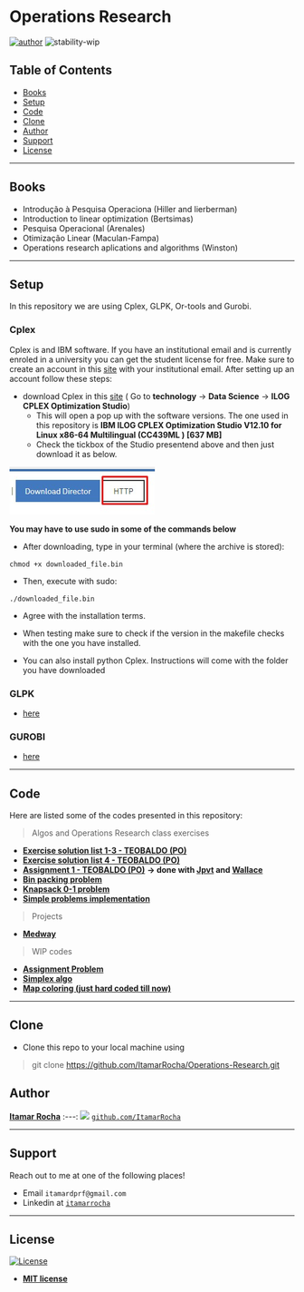 # Operations Research

[![author](https://img.shields.io/badge/Itamar-Rocha-black.svg)](https://www.linkedin.com/in/itamarrocha) ![stability-wip](https://img.shields.io/badge/stability-work_in_progress-lightgrey.svg)



## Table of Contents
- [Books](#books)
- [Setup](#setup)
- [Code](#code)
- [Clone](#clone)
- [Author](#author)
- [Support](#support)
- [License](#license)
---
## Books
* Introdução à Pesquisa Operaciona (Hiller and lierberman)
* Introduction to linear optimization (Bertsimas)
* Pesquisa Operacional (Arenales)
* Otimização Linear (Maculan-Fampa)
* Operations research aplications and algorithms (Winston)

---
## Setup
In this repository we are using Cplex, GLPK, Or-tools and Gurobi. 

### Cplex

Cplex is and IBM software. If you have an institutional email and is currently enroled in a university you can get the student license for free. Make sure to create an account in this <a href="https://my15.digitalexperience.ibm.com/b73a5759-c6a6-4033-ab6b-d9d4f9a6d65b/dxsites/151914d1-03d2-48fe-97d9-d21166848e65/home">site</a> with your institutional email. After setting up an account follow these steps:
* download Cplex in this <a href="https://my15.digitalexperience.ibm.com/b73a5759-c6a6-4033-ab6b-d9d4f9a6d65b/dxsites/151914d1-03d2-48fe-97d9-d21166848e65/technology/data-science">site</a> ( Go to **technology** -> **Data Science** -> **ILOG CPLEX Optimization Studio**)
    * This will open a pop up with the software versions. The one used in this repository is **IBM ILOG CPLEX Optimization Studio V12.10 for Linux x86-64 Multilingual (CC439ML ) [637 MB]**
    * Check the tickbox of the Studio presentend above and then just download it as below. 
<p align="left">
  <img src="download.jpeg" >
</p>

**You may have to use sudo in some of the commands below**
* After downloading, type in your terminal (where the archive is stored):
```shell
chmod +x downloaded_file.bin
```
* Then, execute with sudo:
```shell
./downloaded_file.bin
```
* Agree with the installation terms.
* When testing make sure to check if the version in the makefile checks with the one you have installed.

* You can also install python Cplex. Instructions will come with the folder you have downloaded

### GLPK
* [here](https://github.com/ItamarRocha/Operations-Research/blob/master/PO_class/assignment_1/JuMP/README.md)

### GUROBI
* [here](https://github.com/ItamarRocha/Operations-Research/tree/master/PO_class/assignment_1/gurobi)
---

## Code
Here are listed some of the codes presented in this repository:
> Algos and Operations Research class exercises
* [**Exercise solution list 1-3 - TEOBALDO (PO)**](https://github.com/ItamarRocha/Operations-Research/tree/master/PO_class/list1-3)
* [**Exercise solution list 4 - TEOBALDO (PO)**](https://github.com/ItamarRocha/Operations-Research/tree/master/PO_class/list4)
* [**Assignment 1 - TEOBALDO (PO)**](https://github.com/ItamarRocha/Operations-Research/tree/master/PO_class/assignment_1) **-> done with [Jpvt](https://github.com/jpvt) and [Wallace](https://github.com/joallace)**
* [**Bin packing problem**](https://github.com/ItamarRocha/Operations-Research/tree/master/algos/binpacking)
* [**Knapsack 0-1 problem**](https://github.com/ItamarRocha/Operations-Research/tree/master/algos/knapsack-01)
* [**Simple problems implementation**](https://github.com/ItamarRocha/Operations-Research/tree/master/algos/cplex_problems/intro)

> Projects
* [**Medway**](https://github.com/ItamarRocha/Operations-Research/tree/master/projects/medway)

> WIP codes
* [**Assignment Problem**](https://github.com/ItamarRocha/Operations-Research/tree/master/algos/assignment_problem)
* [**Simplex algo**](https://github.com/ItamarRocha/Operations-Research/tree/master/algos/simplex)
* [**Map coloring (just hard coded till now)**](https://github.com/ItamarRocha/Operations-Research/tree/master/algos/mapcoloring)
---
## Clone

- Clone this repo to your local machine using
> git clone https://github.com/ItamarRocha/Operations-Research.git

## Author

 <a href="https://www.linkedin.com/in/itamarrocha/" target="_blank">**Itamar Rocha**</a>
:---: 
<img src="https://github.com/ItamarRocha/Data-Analysis-and-Manipulation/raw/master/imgs/profile.JPG" width="200px"> </img>
<a href="http://github.com/ItamarRocha" target="_blank">`github.com/ItamarRocha`</a>

---

## Support

Reach out to me at one of the following places!

- Email `itamardprf@gmail.com` 
- Linkedin at <a href="https://www.linkedin.com/in/itamarrocha/" target="_blank">`itamarrocha`</a>

---

## License

[![License](http://img.shields.io/:license-mit-blue.svg?style=flat-square)](http://badges.mit-license.org)

- **[MIT license](http://opensource.org/licenses/mit-license.php)**

